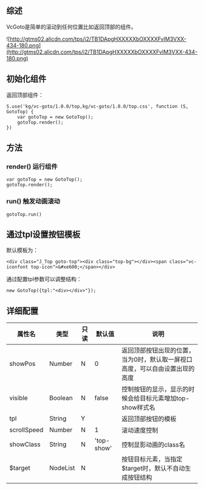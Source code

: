 ## 综述

VcGoto是简单的滚动到任何位置比如返回顶部的组件。

![http://gtms02.alicdn.com/tps/i2/TB1DApgHXXXXXbOXXXXFvIM3VXX-434-180.png](http://gtms02.alicdn.com/tps/i2/TB1DApgHXXXXXbOXXXXFvIM3VXX-434-180.png)


## 初始化组件

返回顶部组件：
		
    S.use('kg/vc-goto/1.0.0/top,kg/vc-goto/1.0.0/top.css', function (S, GotoTop) {
        var gotoTop = new GotoTop();
        gotoTop.render();
    })
    
## 方法

### render() 运行组件

    var gotoTop = new GotoTop();
    gotoTop.render();    

### run() 触发动画滚动

    gotoTop.run()

## 通过tpl设置按钮模板

默认模板为：

    <div class="J_Top goto-top"><div class="top-bg"></div><span class="vc-iconfont top-icon">&#xe600;</span></div>
    
通过配置tpl参数可以调整结构：

    new GotoTop({tpl:"<div></div>"});
    
## 详细配置

属性名 | 类型|只读|默认值|说明
------------ | -------------| -------------| -------------| -------------
showPos | Number|N|0| 返回顶部按钮出现的位置，当为0时，默认取一屏视口高度，可以自由设置出现的高度
visible | Boolean|N|false| 控制按钮的显示，显示的时候会给目标元素增加top-show样式名
tpl | String|Y|| 返回顶部按钮的模板
scrollSpeed | Number|N|1| 滚动速度控制
showClass | String|N|'top-show'| 控制显影动画的class名
$target | NodeList|N|| 按钮目标元素，当指定$target时，默认不自动生成按钮结构



